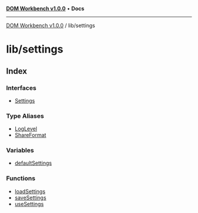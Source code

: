[**DOM Workbench v1.0.0**](../../README.md) • **Docs**

***

[DOM Workbench v1.0.0](../../modules.md) / lib/settings

# lib/settings

## Index

### Interfaces

- [Settings](interfaces/Settings.md)

### Type Aliases

- [LogLevel](type-aliases/LogLevel.md)
- [ShareFormat](type-aliases/ShareFormat.md)

### Variables

- [defaultSettings](variables/defaultSettings.md)

### Functions

- [loadSettings](functions/loadSettings.md)
- [saveSettings](functions/saveSettings.md)
- [useSettings](functions/useSettings.md)
